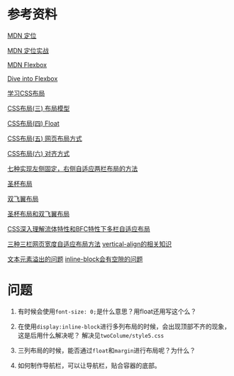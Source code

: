 # 参考资料
[MDN 定位](https://developer.mozilla.org/zh-CN/docs/Learn/CSS/CSS_layout/%E5%AE%9A%E4%BD%8D)

[MDN 定位实战](https://developer.mozilla.org/zh-CN/docs/Learn/CSS/CSS_layout/Practical_positioning_examples)

[MDN Flexbox](https://developer.mozilla.org/zh-CN/docs/Learn/CSS/CSS_layout/Flexbox)

[Dive into Flexbox](https://bocoup.com/blog/dive-into-flexbox)

[学习CSS布局](http://zh.learnlayout.com/)

[CSS布局(三) 布局模型](http://www.cnblogs.com/chaixiaozhi/p/8481253.html)

[CSS布局(四) Float](http://www.cnblogs.com/chaixiaozhi/p/8481778.html)

[CSS布局(五) 网页布局方式](http://www.cnblogs.com/chaixiaozhi/p/8486647.html)

[CSS布局(六) 对齐方式](http://www.cnblogs.com/chaixiaozhi/p/8490725.html)

[七种实现左侧固定，右侧自适应两栏布局的方法](https://segmentfault.com/a/1190000010698609)

[圣杯布局](http://alistapart.com/article/holygrail)

[双飞翼布局](http://www.imooc.com/wenda/detail/254035)

[圣杯布局和双飞翼布局](https://www.jianshu.com/p/f9bcddb0e8b4)

[CSS深入理解流体特性和BFC特性下多栏自适应布局](http://www.zhangxinxu.com/wordpress/2015/02/css-deep-understand-flow-bfc-column-two-auto-layout/)

[三种三栏网页宽度自适应布局方法](http://www.zhangxinxu.com/wordpress/2009/11/%E6%88%91%E7%86%9F%E7%9F%A5%E7%9A%84%E4%B8%89%E7%A7%8D%E4%B8%89%E6%A0%8F%E7%BD%91%E9%A1%B5%E5%AE%BD%E5%BA%A6%E8%87%AA%E9%80%82%E5%BA%94%E5%B8%83%E5%B1%80%E6%96%B9%E6%B3%95/)
[vertical-align的相关知识](http://www.zhangxinxu.com/wordpress/2010/05/%E6%88%91%E5%AF%B9css-vertical-align%E7%9A%84%E4%B8%80%E4%BA%9B%E7%90%86%E8%A7%A3%E4%B8%8E%E8%AE%A4%E8%AF%86%EF%BC%88%E4%B8%80%EF%BC%89/)

[文本元素溢出的问题](https://m.jb51.net/css/42578.html)
[inline-block会有空隙的问题](https://www.w3cplus.com/css/fighting-the-space-between-inline-block-elements)
# 问题
1. 有时候会使用`font-size: 0;`是什么意思？用float还用写这个么？
2. 在使用`display:inline-block`进行多列布局的时候，会出现顶部不齐的现象，这是后用什么解决呢？
解决见`twoColume/style5.css`

3. 三列布局的时候，能否通过`float`和`margin`进行布局呢？为什么？

4. 如何制作导航栏，可以让导航栏，贴合容器的底部。